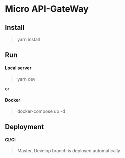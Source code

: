 # Micro API-GateWay

## Install

> yarn install

## Run

#### Local server
> yarn dev

or

#### Docker
> docker-compose up -d

## Deployment

#### CI/CI
> Master, Develop branch is deployed automatically
